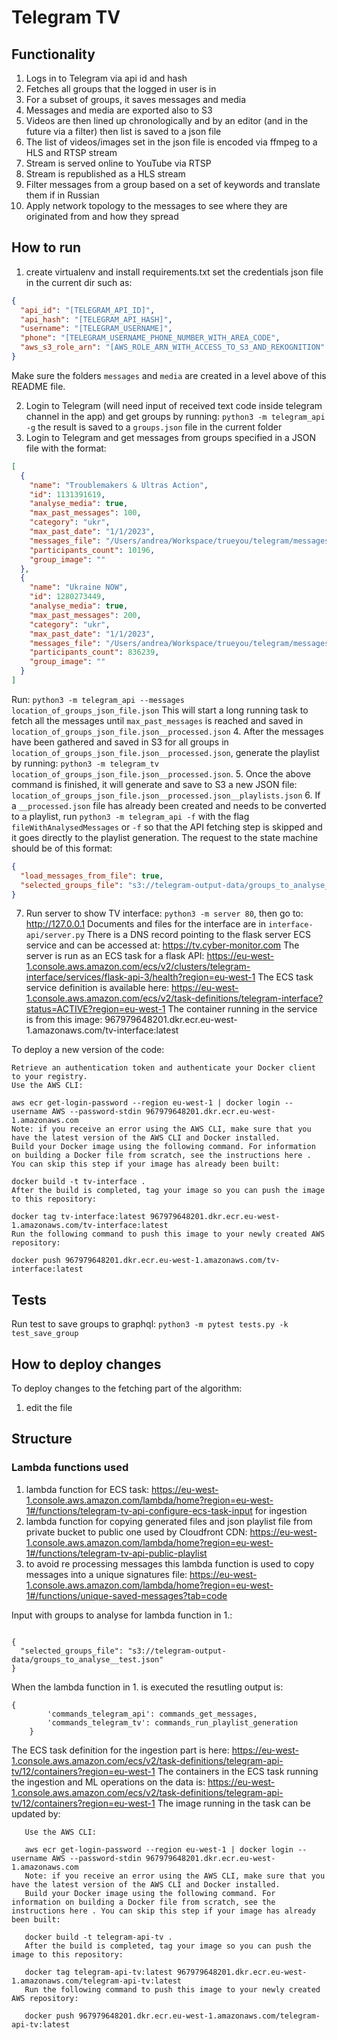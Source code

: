 # Telegram TV

## Functionality
1. Logs in to Telegram via api id and hash
2. Fetches all groups that the logged in user is in
3. For a subset of groups, it saves messages and media
4. Messages and media are exported also to S3
5. Videos are then lined up chronologically and by an editor (and in the future via a filter) then list is saved to a json file
6. The list of videos/images set in the json file is encoded via ffmpeg to a HLS and RTSP stream
7. Stream is served online to YouTube via RTSP
8. Stream is republished as a HLS stream
9. Filter messages from a group based on a set of keywords and translate them if in Russian
10. Apply network topology to the messages to see where they are originated from and how they spread

## How to run

1. create virtualenv and install requirements.txt set the credentials json file in the current dir such as:
```json
{
  "api_id": "[TELEGRAM_API_ID]",
  "api_hash": "[TELEGRAM_API_HASH]",
  "username": "[TELEGRAM_USERNAME]",
  "phone": "[TELEGRAM_USERNAME_PHONE_NUMBER_WITH_AREA_CODE",
  "aws_s3_role_arn": "[AWS_ROLE_ARN_WITH_ACCESS_TO_S3_AND_REKOGNITION"
}
```
Make sure the folders `messages` and `media` are created in a level above of this README file.

2. Login to Telegram (will need input of received text code inside telegram channel in the app) and get groups by running: `python3 -m telegram_api -g` the result is saved to a `groups.json` file in the current folder
3. Login to Telegram and get messages from groups specified in a JSON file with the format:
```json
[
  {
    "name": "Troublemakers & Ultras Action",
    "id": 1131391619,
    "analyse_media": true,
    "max_past_messages": 100,
    "category": "ukr",
    "max_past_date": "1/1/2023",
    "messages_file": "/Users/andrea/Workspace/trueyou/telegram/messages/messages__Troublemakers & Ultras Action___1131391619.json",
    "participants_count": 10196,
    "group_image": ""
  },
  {
    "name": "Ukraine NOW",
    "id": 1280273449,
    "analyse_media": true,
    "max_past_messages": 200,
    "category": "ukr",
    "max_past_date": "1/1/2023",
    "messages_file": "/Users/andrea/Workspace/trueyou/telegram/messages/messages__Ukraine NOW___1280273449.json",
    "participants_count": 836239,
    "group_image": ""
  }
]
```
Run: `python3 -m telegram_api --messages location_of_groups_json_file.json`
This will start a long running task to fetch all the messages until `max_past_messages` is reached and saved in `location_of_groups_json_file.json__processed.json`
4. After the messages have been gathered and saved in S3 for all groups in `location_of_groups_json_file.json__processed.json`, 
generate the playlist by running: `python3 -m telegram_tv location_of_groups_json_file.json__processed.json`.
5. Once the above command is finished, it will generate and save to S3 a new JSON file: `location_of_groups_json_file.json__processed.json__playlists.json`
6. If a `__processed.json` file has already been created and needs to be converted to a playlist, run `python3 -m telegram_api -f` with the flag `fileWithAnalysedMessages` or `-f` so that the API fetching step is skipped and it goes directly to the playlist generation.
The request to the state machine should be of this format:
```json
{
  "load_messages_from_file": true,
  "selected_groups_file": "s3://telegram-output-data/groups_to_analyse_inputs/26-01-2023_01:13:10__groups_to_analyse__-__18.json__processed.json"
}
```

7. Run server to show TV interface: `python3 -m server 80`, then go to: http://127.0.0.1
Documents and files for the interface are in `interface-api/server.py`
There is a DNS record pointing to the flask server ECS service and can be accessed at: https://tv.cyber-monitor.com
The server is run as an ECS task for a flask API: https://eu-west-1.console.aws.amazon.com/ecs/v2/clusters/telegram-interface/services/flask-api-3/health?region=eu-west-1
The ECS task service definition is available here: https://eu-west-1.console.aws.amazon.com/ecs/v2/task-definitions/telegram-interface?status=ACTIVE?region=eu-west-1
The container running in the service is from this image: 967979648201.dkr.ecr.eu-west-1.amazonaws.com/tv-interface:latest

To deploy a new version of the code:
```
Retrieve an authentication token and authenticate your Docker client to your registry.
Use the AWS CLI:

aws ecr get-login-password --region eu-west-1 | docker login --username AWS --password-stdin 967979648201.dkr.ecr.eu-west-1.amazonaws.com
Note: if you receive an error using the AWS CLI, make sure that you have the latest version of the AWS CLI and Docker installed.
Build your Docker image using the following command. For information on building a Docker file from scratch, see the instructions here . You can skip this step if your image has already been built:

docker build -t tv-interface .
After the build is completed, tag your image so you can push the image to this repository:

docker tag tv-interface:latest 967979648201.dkr.ecr.eu-west-1.amazonaws.com/tv-interface:latest
Run the following command to push this image to your newly created AWS repository:

docker push 967979648201.dkr.ecr.eu-west-1.amazonaws.com/tv-interface:latest
```

## Tests

Run test to save groups to graphql: `python3 -m pytest tests.py -k test_save_group`

## How to deploy changes

To deploy changes to the fetching part of the algorithm: 
1. edit the file 

## Structure

### Lambda functions used
1. lambda function for ECS task: https://eu-west-1.console.aws.amazon.com/lambda/home?region=eu-west-1#/functions/telegram-tv-api-configure-ecs-task-input for ingestion
2. lambda function for copying generated files and json playlist file from private bucket to public one used by Cloudfront CDN: https://eu-west-1.console.aws.amazon.com/lambda/home?region=eu-west-1#/functions/telegram-tv-api-public-playlist
3. to avoid re processing messages this lambda function is used to copy messages into a unique signatures file: https://eu-west-1.console.aws.amazon.com/lambda/home?region=eu-west-1#/functions/unique-saved-messages?tab=code

Input with groups to analyse for lambda function in 1.:
```

{
  "selected_groups_file": "s3://telegram-output-data/groups_to_analyse__test.json"
}
```
When the lambda function in 1. is executed the resutling output is:
```
{
        'commands_telegram_api': commands_get_messages,
        'commands_telegram_tv': commands_run_playlist_generation
    }

```

The ECS task definition for the ingestion part is here: https://eu-west-1.console.aws.amazon.com/ecs/v2/task-definitions/telegram-api-tv/12/containers?region=eu-west-1
The containers in the ECS task running the ingestion and ML operations on the data is: https://eu-west-1.console.aws.amazon.com/ecs/v2/task-definitions/telegram-api-tv/12/containers?region=eu-west-1
The image running in the task can be updated by:
```Retrieve an authentication token and authenticate your Docker client to your registry.
   Use the AWS CLI:
   
   aws ecr get-login-password --region eu-west-1 | docker login --username AWS --password-stdin 967979648201.dkr.ecr.eu-west-1.amazonaws.com
   Note: if you receive an error using the AWS CLI, make sure that you have the latest version of the AWS CLI and Docker installed.
   Build your Docker image using the following command. For information on building a Docker file from scratch, see the instructions here . You can skip this step if your image has already been built:
   
   docker build -t telegram-api-tv .
   After the build is completed, tag your image so you can push the image to this repository:
   
   docker tag telegram-api-tv:latest 967979648201.dkr.ecr.eu-west-1.amazonaws.com/telegram-api-tv:latest
   Run the following command to push this image to your newly created AWS repository:
   
   docker push 967979648201.dkr.ecr.eu-west-1.amazonaws.com/telegram-api-tv:latest
```